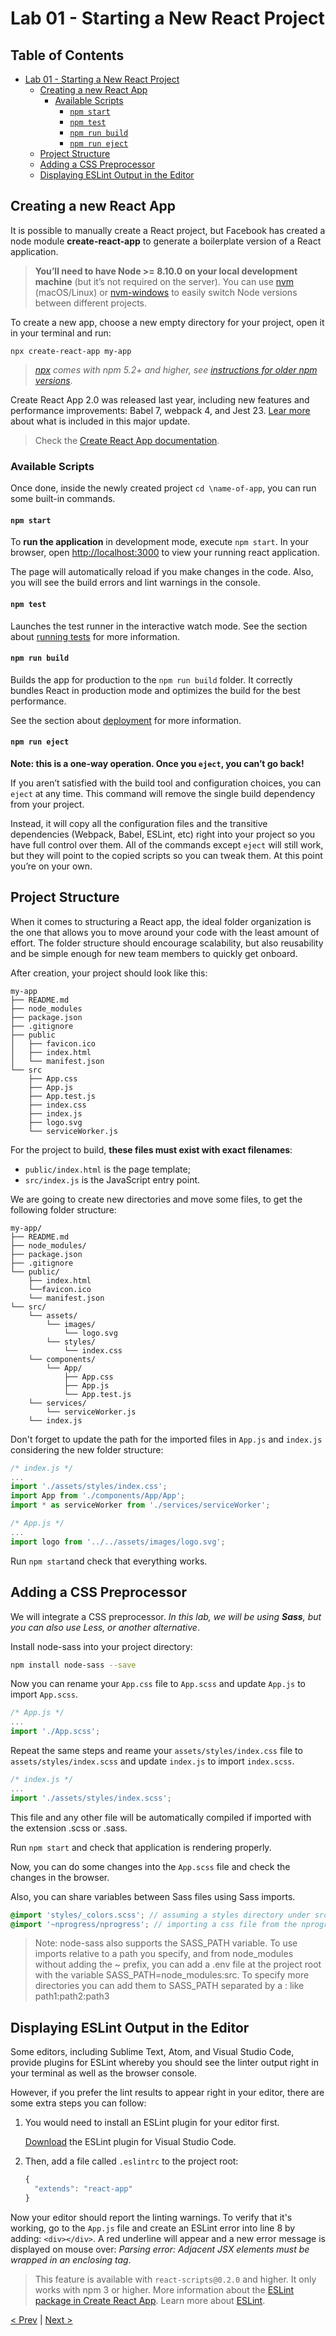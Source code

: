 # Lab 01 - Starting a New React Project

## Table of Contents <!-- omit in toc -->

- [Lab 01 - Starting a New React Project](#lab-01---starting-a-new-react-project)
  - [Creating a new React App](#creating-a-new-react-app)
    - [Available Scripts](#available-scripts)
      - [`npm start`](#npm-start)
      - [`npm test`](#npm-test)
      - [`npm run build`](#npm-run-build)
      - [`npm run eject`](#npm-run-eject)
  - [Project Structure](#project-structure)
  - [Adding a CSS Preprocessor](#adding-a-css-preprocessor)
  - [Displaying ESLint Output in the Editor](#displaying-eslint-output-in-the-editor)

## Creating a new React App

It is possible to manually create a React project, but Facebook has created a node module **create-react-app** to generate a boilerplate version of a React application.

> **You’ll need to have Node >= 8.10.0 on your local development machine** (but it’s not required on the server). You can use [nvm] (macOS/Linux) or [nvm-windows] to easily switch Node versions between different projects.

[nvm]: https://github.com/creationix/nvm#installation
[nvm-windows]: https://github.com/coreybutler/nvm-windows#node-version-manager-nvm-for-windows

To create a new app, choose a new empty directory for your project, open it in your terminal and run:

```shell
npx create-react-app my-app
```

> _[npx] comes with npm 5.2+ and higher, see [instructions for older npm versions][npm-older]_.

[npx]: https://medium.com/@maybekatz/introducing-npx-an-npm-package-runner-55f7d4bd282b
[npm-older]: https://gist.github.com/gaearon/4064d3c23a77c74a3614c498a8bb1c5f

Create React App 2.0 was released last year, including new features and performance improvements: Babel 7, webpack 4, and Jest 23. [Lear more](https://reactjs.org/blog/2018/10/01/create-react-app-v2.html) about what is included in this major update.

> Check the [Create React App documentation](https://facebook.github.io/create-react-app/docs/getting-started).

### Available Scripts

Once done, inside the newly created project `cd \name-of-app`, you can run some built-in commands.

#### `npm start`

To **run the application** in development mode, execute `npm start`. In your browser, open <http://localhost:3000> to view your running react application.

The page will automatically reload if you make changes in the code. Also, you will see the build errors and lint warnings in the console.

#### `npm test`

Launches the test runner in the interactive watch mode.
See the section about [running tests](https://facebook.github.io/create-react-app/docs/running-tests) for more information.

#### `npm run build`

Builds the app for production to the `npm run build` folder. It correctly bundles React in production mode and optimizes the build for the best performance.

See the section about [deployment](https://facebook.github.io/create-react-app/docs/deployment) for more information.

#### `npm run eject`

**Note: this is a one-way operation. Once you `eject`, you can’t go back!**

If you aren’t satisfied with the build tool and configuration choices, you can `eject` at any time. This command will remove the single build dependency from your project.

Instead, it will copy all the configuration files and the transitive dependencies (Webpack, Babel, ESLint, etc) right into your project so you have full control over them. All of the commands except `eject` will still work, but they will point to the copied scripts so you can tweak them. At this point you’re on your own.

## Project Structure

When it comes to structuring a React app, the ideal folder organization is the one that allows you to move around your code with the least amount of effort. The folder structure should encourage
scalability, but also reusability and be simple enough for new team members to quickly get onboard.

After creation, your project should look like this:

```text
my-app
├── README.md
├── node_modules
├── package.json
├── .gitignore
├── public
│   ├── favicon.ico
│   ├── index.html
│   └── manifest.json
└── src
    ├── App.css
    ├── App.js
    ├── App.test.js
    ├── index.css
    ├── index.js
    ├── logo.svg
    └── serviceWorker.js
```

For the project to build, **these files must exist with exact filenames**:

* `public/index.html` is the page template;
* `src/index.js` is the JavaScript entry point.

We are going to create new directories and move some files, to get the following folder structure:

```text
my-app/
├── README.md
├── node_modules/
├── package.json
├── .gitignore
└── public/
    ├── index.html
    └──favicon.ico
    └── manifest.json
└── src/
    └── assets/
        └── images/
            └── logo.svg
        └── styles/
            └── index.css
    └── components/
        └── App/
            ├── App.css
            ├── App.js
            └── App.test.js
    └── services/
        └── serviceWorker.js
    └── index.js
```

Don't forget to update the path for the imported files in `App.js` and `index.js` considering the new folder structure:

```javascript
/* index.js */
...
import './assets/styles/index.css';
import App from './components/App/App';
import * as serviceWorker from './services/serviceWorker';
```

```javascript
/* App.js */
...
import logo from '../../assets/images/logo.svg';
```

Run `npm start`and check that everything works.

## Adding a CSS Preprocessor

We will integrate a CSS preprocessor. _In this lab, we will be using **Sass**, but you can also use Less, or another alternative_.

Install node-sass into your project directory:

```sh
npm install node-sass --save
```

Now you can rename your `App.css` file to `App.scss` and update `App.js` to import `App.scss`. 

```javascript
/* App.js */
...
import './App.scss';
```

Repeat the same steps and reame your `assets/styles/index.css` file to `assets/styles/index.scss` and update `index.js` to import `index.scss`.

```javascript
/* index.js */
...
import './assets/styles/index.scss';
```

This file and any other file will be automatically compiled if imported with the extension .scss or .sass.

Run `npm start` and check that application is rendering properly.

Now, you can do some changes into the `App.scss` file and check the changes in the browser.

Also, you can share variables between Sass files using Sass imports.

```scss
@import 'styles/_colors.scss'; // assuming a styles directory under src/
@import '~nprogress/nprogress'; // importing a css file from the nprogress node module
```

> Note: node-sass also supports the SASS_PATH variable. To use imports relative to a path you specify, and from node_modules without adding the ~ prefix, you can add a .env file at the project root with the variable SASS_PATH=node_modules:src. To specify more directories you can add them to SASS_PATH separated by a : like path1:path2:path3

## Displaying ESLint Output in the Editor

Some editors, including Sublime Text, Atom, and Visual Studio Code, provide plugins for ESLint whereby you should see the linter output right in your terminal as well as the browser console.

However, if you prefer the lint results to appear right in your editor, there are some extra steps you can follow:

1. You would need to install an ESLint plugin for your editor first.

    [Download][eslint-download] the ESLint plugin for Visual Studio     Code.

2. Then, add a file called `.eslintrc` to the project root:

    ```javascript
    {
      "extends": "react-app"
    }
    ```

Now your editor should report the linting warnings. To verify that it's working, go to the `App.js` file and create an ESLint error into line 8 by adding: `<div></div>`. A red underline will appear and a new error message is displayed on mouse over: _Parsing error: Adjacent JSX elements must be wrapped in an enclosing tag_.

> This feature is available with `react-scripts@0.2.0` and higher. It only works with npm 3 or higher.  More information about the [ESLint package in Create React App][eslint-package].
> Learn more about [ESLint](eslint-start).

[< Prev](../lab-00) | [Next >](../lab-02)

[eslint-download]: https://marketplace.visualstudio.com/items?itemName=dbaeumer.vscode-eslint
[eslint-start]: https://eslint.org/docs/user-guide/getting-started
[eslint-package]: https://github.com/facebook/create-react-app/blob/26f701fd60cece427d0e6c5a0ae98a5c79993640/packages/eslint-config-react-app/README.md
